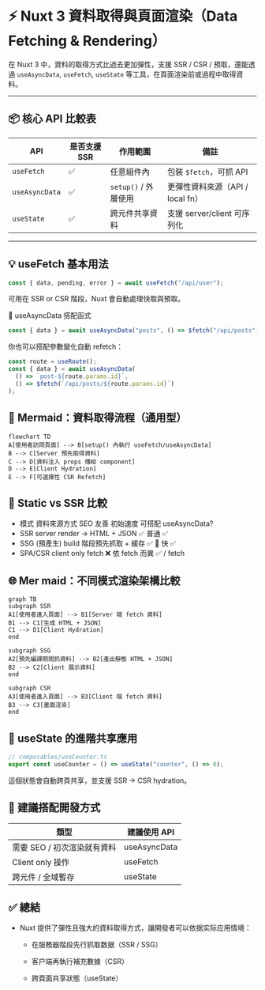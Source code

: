 # ⚡ Nuxt 3 資料取得與頁面渲染（Data Fetching & Rendering）

在 Nuxt 3 中，資料的取得方式比過去更加彈性，支援 SSR / CSR / 預取，還能透過 `useAsyncData`, `useFetch`, `useState` 等工具，在頁面渲染前或過程中取得資料。

---

## 📦 核心 API 比較表

| API            | 是否支援 SSR | 作用範圍             | 備註                             |
| -------------- | ------------ | -------------------- | -------------------------------- |
| `useFetch`     | ✅           | 任意組件內           | 包裝 `$fetch`，可抓 API          |
| `useAsyncData` | ✅           | `setup()` / 外層使用 | 更彈性資料來源（API / local fn） |
| `useState`     | ✅           | 跨元件共享資料       | 支援 server/client 可序列化      |

---

## 💡 useFetch 基本用法

```ts
const { data, pending, error } = await useFetch("/api/user");
```

可用在 SSR or CSR 階段，Nuxt 會自動處理快取與預取。

🧠 useAsyncData 搭配函式

```ts
const { data } = await useAsyncData("posts", () => $fetch("/api/posts"));
```

你也可以搭配參數變化自動 refetch：

```ts
const route = useRoute();
const { data } = await useAsyncData(
  () => `post-${route.params.id}`,
  () => $fetch(`/api/posts/${route.params.id}`)
);
```

## 🔁 Mermaid：資料取得流程（通用型）

```mermaid
flowchart TD
A[使用者訪問頁面] --> B[setup() 內執行 useFetch/useAsyncData]
B --> C[Server 預先取得資料]
C --> D[資料注入 props 傳給 component]
D --> E[Client Hydration]
E --> F[可選擇性 CSR Refetch]
```

## 📄 Static vs SSR 比較

- 模式 資料來源方式 SEO 友善 初始速度 可搭配 useAsyncData?
- SSR server render → HTML + JSON ✅ 普通 ✅
- SSG (預產生) build 階段預先抓取 + 緩存 ✅ 🚀 快 ✅
- SPA/CSR client only fetch ❌ 依 fetch 而異 ✅ / fetch

## 🌐 Mer maid：不同模式渲染架構比較

```mermaid
graph TB
subgraph SSR
A1[使用者進入頁面] --> B1[Server 端 fetch 資料]
B1 --> C1[生成 HTML + JSON]
C1 --> D1[Client Hydration]
end

subgraph SSG
A2[預先編譯期間抓資料] --> B2[產出靜態 HTML + JSON]
B2 --> C2[Client 展示資料]
end

subgraph CSR
A3[使用者進入頁面] --> B3[Client 端 fetch 資料]
B3 --> C3[畫面渲染]
end
```

## 🧩 useState 的進階共享應用

```ts
// composables/useCounter.ts
export const useCounter = () => useState("counter", () => 0);
```

這個狀態會自動跨頁共享，並支援 SSR → CSR hydration。

## 🧪 建議搭配開發方式

| 類型                        | 建議使用 API |
| --------------------------- | ------------ |
| 需要 SEO / 初次渲染就有資料 | useAsyncData |
| Client only 操作            | useFetch     |
| 跨元件 / 全域暫存           | useState     |

## ✅ 總結

- Nuxt 提供了彈性且強大的資料取得方式，讓開發者可以依据实际应用情境：

  - 在服務器階段先行抓取数据（SSR / SSG）
  - 客户端再執行補充數據（CSR）

  - 跨頁面共享狀態（useState）
